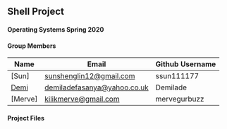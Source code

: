 ## Shell Project
#### Operating Systems Spring 2020

#### Group Members

| Name                          | Email       | Github Username |
| ----------------------------- | ----------- | --------------- |
| [Sun] | sunshenglin12@gmail.com  | ssun111177   |
| [Demi](https://github.com/Demilade/5143-OS-Fasanya.git) | demiladefasanya@yahoo.co.uk   | Demilade   |
| [Merve] | kilikmerve@gmail.com | mervegurbuzz |

#### Project Files
